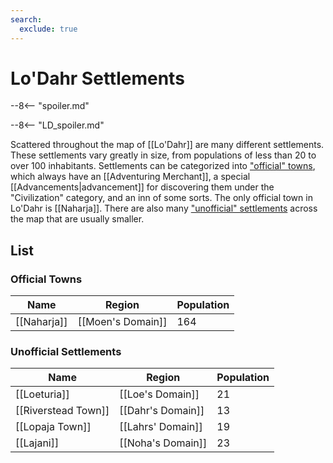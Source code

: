 ```yaml
---
search:
  exclude: true
---
```


# Lo'Dahr Settlements

--8<-- "spoiler.md"

--8<-- "LD_spoiler.md"

Scattered throughout the map of [[Lo'Dahr]] are many different settlements. These settlements vary greatly in size, from populations of less than 20 to over 100 inhabitants. Settlements can be categorized into ["official" towns](/World/Lo'Dahr/Settlements/Official_Towns/), which always have an [[Adventuring Merchant]], a special [[Advancements|advancement]] for discovering them under the "Civilization" category, and an inn of some sorts. The only official town in Lo'Dahr is [[Naharja]]. There are also many ["unofficial" settlements](/World/Settlements/Other_Settlements/) across the map that are usually smaller.

## List

### Official Towns

| Name                | Region               | Population |
|---------------------|----------------------|------------|
| [[Naharja]]         | [[Moen's Domain]]    | 164        |

### Unofficial Settlements

| Name                | Region               | Population |
|---------------------|----------------------|------------|
| [[Loeturia]]        | [[Loe's Domain]]     | 21         |
| [[Riverstead Town]] | [[Dahr's Domain]]    | 13         |
| [[Lopaja Town]]     | [[Lahrs' Domain]]    | 19         |
| [[Lajani]]          | [[Noha's Domain]]    | 23         |
